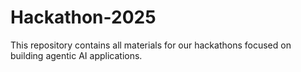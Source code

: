# Hackathon-2025
This repository contains all materials for our hackathons focused on building agentic AI applications.
